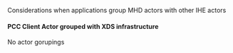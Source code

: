 Considerations when applications group MHD actors with other IHE actors

#### PCC Client Actor grouped with XDS infrastructure

No actor gorupings


